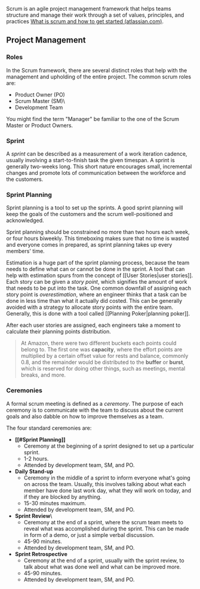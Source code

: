 Scrum is an agile project management framework that helps teams structure and manage their work through a set of values, principles, and practices [What is scrum and how to get started (atlassian.com)](https://www.atlassian.com/agile/scrum). 

## Project Management
### Roles
In the Scrum framework, there are several distinct roles that help with the management and upholding of the entire project. The common scrum roles are:
- Product Owner (PO)
- Scrum Master (SM)\
- Development Team

You might find the term "Manager" be familiar to the one of the Scrum Master or Product Owners.
### Sprint
A *sprint* can be described as a measurement of a work iteration cadence, usually involving a start-to-finish task the given timespan. A sprint is generally two-weeks long. This short nature encourages small, incremental changes and promote lots of communication between the workforce and the customers. 
### Sprint Planning
Sprint planning is a tool to set up the sprints. A good sprint planning will keep the goals of the customers and the scrum well-positioned and acknowledged.

Sprint planning should be constrained no more than two hours each week, or four hours biweekly. This timeboxing makes sure that no time is wasted and everyone comes in prepared, as sprint planning takes up every members' time.

Estimation is a huge part of the sprint planning process, because the team needs to define what can or cannot be done in the sprint. A tool that can help with estimation spurs from the concept of [[User Stories|user stories]]. Each story can be given a *story point*, which signifies the amount of work that needs to be put into the task. One common downfall of assigning each story point is *overestimation*, where an engineer thinks that a task can be done in less time than what it actually did costed. This can be generally avoided with a strategy to allocate story points with the entire team. Generally, this is done with a tool called [[Planning Poker|planning poker]].

After each user stories are assigned, each engineers take a moment to calculate their planning points distribution.

> At Amazon, there were two different buckets each points could belong to. The first one was **capacity**, where the effort points are multiplied by a certain offset value for rests and balance, commonly 0.8, and the remainder would be distributed to the **buffer** or **burst**, which is reserved for doing other things, such as meetings, mental breaks, and more.
### Ceremonies
A formal scrum meeting is defined as a *ceremony*. The purpose of each ceremony is to communicate with the team to discuss about the current goals and also dabble on how to improve themselves as a team.

The four standard ceremonies are:
- **[[#Sprint Planning]]**
	- Ceremony at the beginning of a sprint designed to set up a particular sprint.
	- 1-2 hours.
	- Attended by development team, SM, and PO.
- **Daily Stand-up**
	- Ceremony in the middle of a sprint to inform everyone what's going on across the team. Usually, this involves talking about what each member have done last work day, what they will work on today, and if they are blocked by anything.
	- 15-30 minutes maximum.
	- Attended by development team, SM, and PO.
- **Sprint Review**\
	- Ceremony at the end of a sprint, where the scrum team meets to reveal what was accomplished during the sprint. This can be made in form of a demo, or just a simple verbal discussion.
	- 45-90 minutes.
	- Attended by development team, SM, and PO.
- **Sprint Retrospective**
	- Ceremony at the end of a sprint, usually with the sprint review, to talk about what was done well and what can be improved more.
	- 45-90 minutes.
	- Attended by development team, SM, and PO.
